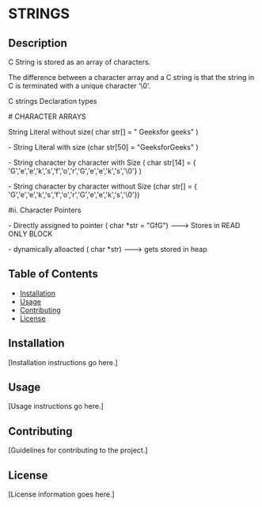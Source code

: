 # STRINGS

## Description
<p align="left">C String is stored as an array of characters.
<p align="left">The difference between a character array and a C string is that the string in C is terminated with a unique character ‘\0’.
<p align="left">C strings Declaration types 
  <p align="left"> # CHARACTER ARRAYS 
    <p align="left"> String Literal without size( char str[] = " Geeksfor geeks" )
  <p align="mid">                      - String Literal with size (char str[50] = "GeeksforGeeks" )
   <p align="mid">                     - String character  by character with Size ( char str[14] = { 'G','e','e','k','s','f','o','r','G','e','e','k','s','\0'} )
   <p align="mid">                     - String character  by character without  Size (char str[] = { 'G','e','e','k','s','f','o','r','G','e','e','k','s','\0'})
    <p align="left">#ii. Character Pointers
      <p align="left">- Directly assigned to pointer ( char *str  =  "GfG") ---> Stores in READ ONLY BLOCK 
      <p align="mid">                     -  dynamically alloacted ( char *str) ---> gets stored in heap 


## Table of Contents

- [Installation](#installation)
- [Usage](#usage)
- [Contributing](#contributing)
- [License](#license)

## Installation

[Installation instructions go here.]

## Usage

[Usage instructions go here.]

## Contributing

[Guidelines for contributing to the project.]

## License

[License information goes here.]
